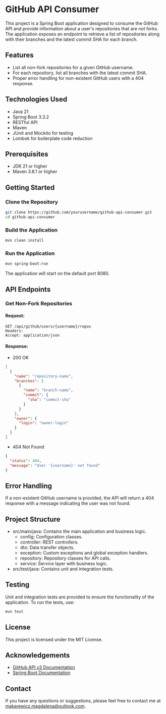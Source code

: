 # GitHub API Consumer

This project is a Spring Boot application designed to consume the GitHub API and provide information about a user's repositories that are not forks. The application exposes an endpoint to retrieve a list of repositories along with their branches and the latest commit SHA for each branch.

## Features

- List all non-fork repositories for a given GitHub username. 
- For each repository, list all branches with the latest commit SHA.
- Proper error handling for non-existent GitHub users with a 404 response.

## Technologies Used

- Java 21
- Spring Boot 3.3.2
- RESTful API
- Maven
- JUnit and Mockito for testing
- Lombok for boilerplate code reduction

## Prerequisites

- JDK 21 or higher
- Maven 3.8.1 or higher

## Getting Started

### Clone the Repository

```bash
git clone https://github.com/yourusername/github-api-consumer.git
cd github-api-consumer
```

### Build the Application
```bash
mvn clean install
```

### Run the Application
```bash
mvn spring-boot:run
```
The application will start on the default port 8080.

## API Endpoints

### Get Non-Fork Repositories

#### Request:

```http
GET /api/github/users/{username}/repos
Headers:
Accept: application/json
```

#### Response:

* 200 OK
```json
[
  {
    "name": "repository-name",
    "branches": [
      {
        "name": "branch-name",
        "commit": {
          "sha": "commit-sha"
        }
      }
    ],
    "owner": {
      "login": "owner-login"
    }
  }
]
```
* 404 Not Found
```json
{
  "status": 404,
  "message": "User '{username}' not found"
}
```

## Error Handling
If a non-existent GitHub username is provided, the API will return a 404 response with a message indicating the user was not found.

## Project Structure
* src/main/java: Contains the main application and business logic.
    - config: Configuration classes.
    - controller: REST controllers.
    - dto: Data transfer objects.
    - exception: Custom exceptions and global exception handlers. 
    - repository: Repository classes for API calls.
    - service: Service layer with business logic.
* src/test/java: Contains unit and integration tests.

## Testing
Unit and integration tests are provided to ensure the functionality of the application. To run the tests, use:

```bash
mvn test
```

## License
This project is licensed under the MIT License.

## Acknowledgements
* [GitHub API v3 Documentation](https://developer.github.com/v3)
* [Spring Boot Documentation](https://spring.io/projects/spring-boot)

## Contact
If you have any questions or suggestions, please feel free to contact me at makarewicz.magdalena@outlook.com.
